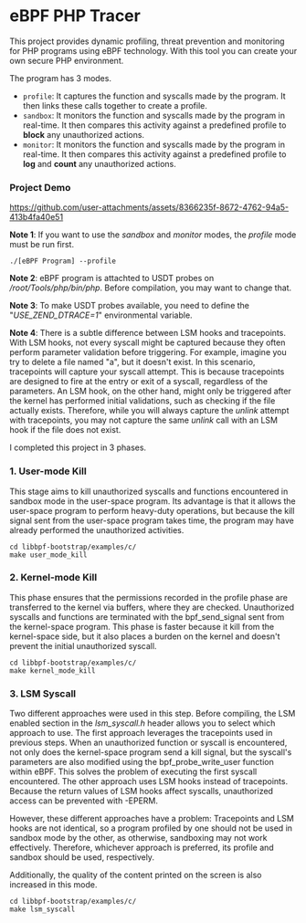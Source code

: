 
# eBPF PHP Tracer

This project provides dynamic profiling, threat prevention and monitoring for PHP programs using eBPF technology. With this tool you can create your own secure PHP environment.

The program has 3 modes.

- ``` profile ```: It captures the function and syscalls made by the program. It then links these calls together to create a profile.
- ``` sandbox ```: It monitors the function and syscalls made by the program in real-time. It then compares this activity against a predefined profile to **block** any unauthorized actions.
- ``` monitor ```: It monitors the function and syscalls made by the program in real-time. It then compares this activity against a predefined profile to **log** and **count** any unauthorized actions.

### Project Demo


https://github.com/user-attachments/assets/8366235f-8672-4762-94a5-413b4fa40e51



**Note 1**: If you want to use the _sandbox_ and _monitor_ modes, the _profile_ mode must be run first.

```
./[eBPF Program] --profile
```

**Note 2**: eBPF program is attachted to USDT probes on _/root/Tools/php/bin/php_. Before compilation, you may want to change that.

**Note 3**: To make USDT probes available, you need to define the "_USE_ZEND_DTRACE=1_" environmental variable.

**Note 4**: There is a subtle difference between LSM hooks and tracepoints. With LSM hooks, not every syscall might be captured because they often perform parameter validation before triggering. For example, imagine you try to delete a file named "a", but it doesn't exist. In this scenario, tracepoints will capture your syscall attempt. This is because tracepoints are designed to fire at the entry or exit of a syscall, regardless of the parameters. An LSM hook, on the other hand, might only be triggered after the kernel has performed initial validations, such as checking if the file actually exists. Therefore, while you will always capture the _unlink_ attempt with tracepoints, you may not capture the same _unlink_ call with an LSM hook if the file does not exist.

I completed this project in 3 phases.

### 1. User-mode Kill

This stage aims to kill unauthorized syscalls and functions encountered in sandbox mode in the user-space program. Its advantage is that it allows the user-space program to perform heavy-duty operations, but because the kill signal sent from the user-space program takes time, the program may have already performed the unauthorized activities.

```
cd libbpf-bootstrap/examples/c/
make user_mode_kill
```

### 2. Kernel-mode Kill

This phase ensures that the permissions recorded in the profile phase are transferred to the kernel via buffers, where they are checked. Unauthorized syscalls and functions are terminated with the bpf_send_signal sent from the kernel-space program. This phase is faster because it kill from the kernel-space side, but it also places a burden on the kernel and doesn't prevent the initial unauthorized syscall.

```
cd libbpf-bootstrap/examples/c/
make kernel_mode_kill
```

### 3. LSM Syscall

Two different approaches were used in this step. Before compiling, the LSM enabled section in the _lsm_syscall.h_ header allows you to select which approach to use. The first approach leverages the tracepoints used in previous steps. When an unauthorized function or syscall is encountered, not only does the kernel-space program send a kill signal, but the syscall's parameters are also modified using the bpf_probe_write_user function within eBPF. This solves the problem of executing the first syscall encountered. The other approach uses LSM hooks instead of tracepoints. Because the return values ​​of LSM hooks affect syscalls, unauthorized access can be prevented with -EPERM. 

However, these different approaches have a problem: Tracepoints and LSM hooks are not identical, so a program profiled by one should not be used in sandbox mode by the other, as otherwise, sandboxing may not work effectively. Therefore, whichever approach is preferred, its profile and sandbox should be used, respectively.

Additionally, the quality of the content printed on the screen is also increased in this mode.

```
cd libbpf-bootstrap/examples/c/
make lsm_syscall

```
